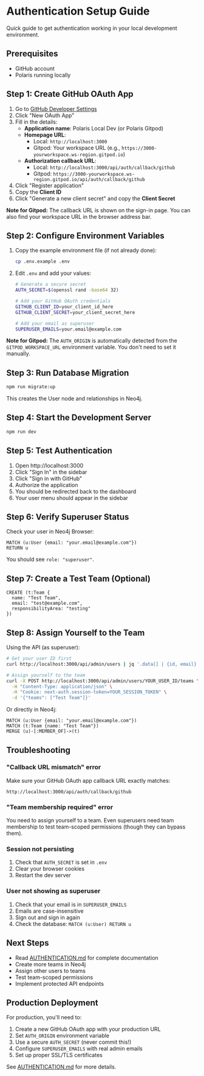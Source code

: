 # Authentication Setup Guide

Quick guide to get authentication working in your local development environment.

## Prerequisites

- GitHub account
- Polaris running locally

## Step 1: Create GitHub OAuth App

1. Go to [GitHub Developer Settings](https://github.com/settings/developers)
2. Click "New OAuth App"
3. Fill in the details:
   - **Application name**: Polaris Local Dev (or Polaris Gitpod)
   - **Homepage URL**: 
     - Local: `http://localhost:3000`
     - Gitpod: Your workspace URL (e.g., `https://3000-yourworkspace.ws-region.gitpod.io`)
   - **Authorization callback URL**: 
     - Local: `http://localhost:3000/api/auth/callback/github`
     - Gitpod: `https://3000-yourworkspace.ws-region.gitpod.io/api/auth/callback/github`
4. Click "Register application"
5. Copy the **Client ID**
6. Click "Generate a new client secret" and copy the **Client Secret**

**Note for Gitpod:** The callback URL is shown on the sign-in page. You can also find your workspace URL in the browser address bar.

## Step 2: Configure Environment Variables

1. Copy the example environment file (if not already done):
   ```bash
   cp .env.example .env
   ```

2. Edit `.env` and add your values:
   ```bash
   # Generate a secure secret
   AUTH_SECRET=$(openssl rand -base64 32)
   
   # Add your GitHub OAuth credentials
   GITHUB_CLIENT_ID=your_client_id_here
   GITHUB_CLIENT_SECRET=your_client_secret_here
   
   # Add your email as superuser
   SUPERUSER_EMAILS=your.email@example.com
   ```

**Note for Gitpod:** The `AUTH_ORIGIN` is automatically detected from the `GITPOD_WORKSPACE_URL` environment variable. You don't need to set it manually.

## Step 3: Run Database Migration

```bash
npm run migrate:up
```

This creates the User node and relationships in Neo4j.

## Step 4: Start the Development Server

```bash
npm run dev
```

## Step 5: Test Authentication

1. Open http://localhost:3000
2. Click "Sign In" in the sidebar
3. Click "Sign in with GitHub"
4. Authorize the application
5. You should be redirected back to the dashboard
6. Your user menu should appear in the sidebar

## Step 6: Verify Superuser Status

Check your user in Neo4j Browser:

```cypher
MATCH (u:User {email: "your.email@example.com"})
RETURN u
```

You should see `role: "superuser"`.

## Step 7: Create a Test Team (Optional)

```cypher
CREATE (t:Team {
  name: "Test Team",
  email: "test@example.com",
  responsibilityArea: "testing"
})
```

## Step 8: Assign Yourself to the Team

Using the API (as superuser):

```bash
# Get your user ID first
curl http://localhost:3000/api/admin/users | jq '.data[] | {id, email}'

# Assign yourself to the team
curl -X POST http://localhost:3000/api/admin/users/YOUR_USER_ID/teams \
  -H "Content-Type: application/json" \
  -H "Cookie: next-auth.session-token=YOUR_SESSION_TOKEN" \
  -d '{"teams": ["Test Team"]}'
```

Or directly in Neo4j:

```cypher
MATCH (u:User {email: "your.email@example.com"})
MATCH (t:Team {name: "Test Team"})
MERGE (u)-[:MEMBER_OF]->(t)
```

## Troubleshooting

### "Callback URL mismatch" error

Make sure your GitHub OAuth app callback URL exactly matches:
```
http://localhost:3000/api/auth/callback/github
```

### "Team membership required" error

You need to assign yourself to a team. Even superusers need team membership to test team-scoped permissions (though they can bypass them).

### Session not persisting

1. Check that `AUTH_SECRET` is set in `.env`
2. Clear your browser cookies
3. Restart the dev server

### User not showing as superuser

1. Check that your email is in `SUPERUSER_EMAILS`
2. Emails are case-insensitive
3. Sign out and sign in again
4. Check the database: `MATCH (u:User) RETURN u`

## Next Steps

- Read [AUTHENTICATION.md](./AUTHENTICATION.md) for complete documentation
- Create more teams in Neo4j
- Assign other users to teams
- Test team-scoped permissions
- Implement protected API endpoints

## Production Deployment

For production, you'll need to:

1. Create a new GitHub OAuth app with your production URL
2. Set `AUTH_ORIGIN` environment variable
3. Use a secure `AUTH_SECRET` (never commit this!)
4. Configure `SUPERUSER_EMAILS` with real admin emails
5. Set up proper SSL/TLS certificates

See [AUTHENTICATION.md](./AUTHENTICATION.md) for more details.
